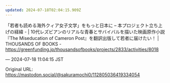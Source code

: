 ```yaml
---
updated: 2024-07-18T02:04:15.909Z
---
```


<p>「若者も読める海外クィア女子文学」をもっと日本に – 本プロジェクト立ち上げの経緯 - | 10代レズビアンのリアルな青春とサバイバルを描いた映画原作小説 『The Miseducation of Cameron Post』を翻訳出版して若者に届けたい！ | THOUSANDS OF BOOKS - <a href="https://greenfunding.jp/thousandsofbooks/projects/2833/activities/8018" target="_blank" rel="nofollow noopener noreferrer" translate="no"><span class="invisible">https://</span><span class="ellipsis">greenfunding.jp/thousandsofboo</span><span class="invisible">ks/projects/2833/activities/8018</span></a></p>

&mdash; 2024-07-18 11:04:15 JST

Original URL: https://mastodon.social/@sakuramochi0/112805036419334054
